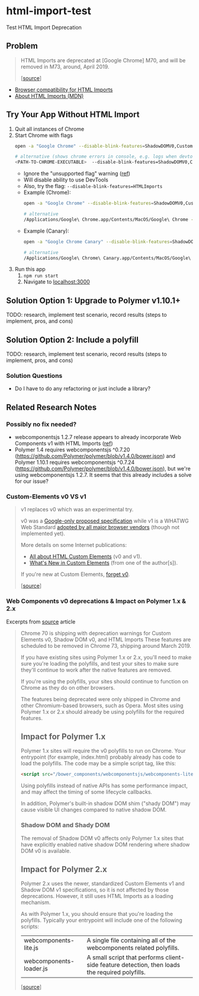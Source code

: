 # html-import-test

Test HTML Import Deprecation

## Problem

> HTML Imports are deprecated at [Google Chrome] M70, and will be removed in M73, around, April 2019.
> 
> [[source](https://www.chromestatus.com/feature/5144752345317376)]

- [Browser compatibility for HTML Imports](https://caniuse.com/#search=html%20imports)
- [About HTML Imports (MDN)](https://developer.mozilla.org/en-US/docs/Web/Web_Components/HTML_Imports)


## Try Your App Without HTML Import

1. Quit all instances of Chrome
1. Start Chrome with flags
    ```bash
    open -a "Google Chrome" --disable-blink-features=ShadowDOMV0,CustomElementsV0,HTMLImports

    # alternative (shows chrome errors in console, e.g. logs when devtools fails to open)
    <PATH-TO-CHROME-EXECUTABLE>  --disable-blink-features=ShadowDOMV0,CustomElementsV0,HTMLImports
    ```
    - Ignore the "unsupported flag" warning ([ref](https://github.com/TakayoshiKochi/deprecate-style-in-html-imports/issues/7))
    - Will disable ability to use DevTools
    - Also, try the flag: `--disable-blink-features=HTMLImports`
    - Example (Chrome): 
        ```bash
        open -a "Google Chrome" --disable-blink-features=ShadowDOMV0,CustomElementsV0,HTMLImports

        # alternative
        /Applications/Google\ Chrome.app/Contents/MacOS/Google\ Chrome --disable-blink-features=ShadowDOMV0,CustomElementsV0,HTMLImports
        ```
    - Example (Canary): 
        ```bash
        open -a "Google Chrome Canary" --disable-blink-features=ShadowDOMV0,CustomElementsV0,HTMLImports

        # alternative
        /Applications/Google\ Chrome\ Canary.app/Contents/MacOS/Google\ Chrome\ Canary --disable-blink-features=ShadowDOMV0,CustomElementsV0,HTMLImports
        ```
1. Run this app
    1. `npm run start`
    1. Navigate to [localhost:3000](localhost:3000)


## Solution Option 1: Upgrade to Polymer v1.10.1+

TODO: research, implement test scenario, record results (steps to implement, pros, and cons)

## Solution Option 2: Include a polyfill

TODO: research, implement test scenario, record results (steps to implement, pros, and cons)

### Solution Questions

- Do I have to do any refactoring or just include a library?


## Related Research Notes

### Possibly no fix needed?

- webcomponentsjs 1.2.7 release appears to already incorporate Web Components v1 with HTML Imports ([ref](https://github.com/webcomponents/webcomponentsjs/blob/aca216f6c7870f3ac9777bde7ebb9bed692b46c5/entrypoints/webcomponents-sd-ce-pf-index.js))
- Polymer 1.4 requires webcomponentsjs ^0.7.20 (https://github.com/Polymer/polymer/blob/v1.4.0/bower.json) and Polymer 1.10.1 requires webcomponentsjs ^0.7.24 (https://github.com/Polymer/polymer/blob/v1.4.0/bower.json), but we're using webcomponentsjs 1.2.7. It seems that this already includes a solve for our issue?

### Custom-Elements v0 VS v1

> v1 replaces v0 which was an experimental try.
> 
> v0 was a [Google-only proposed specification](https://www.w3.org/TR/2016/WD-custom-elements-20160226/)
 while v1 is a WHATWG Web Standard [adopted by all major browser vendors](https://developers.google.com/web/fundamentals/getting-started/primers/customelements#historysupport) (though not implemented yet).
> 
> More details on some Internet publications:
> 
> - [All about HTML Custom Elements](https://github.com/shawnbot/custom-elements) (v0 and v1).
> - [What's New in Custom Elements](https://docs.google.com/presentation/d/179IRXRFmDGb3P60OVsoAIsElcaOp__5EuIWLcL8oNos/) (from one of the author[s]).
> 
> If you're new at Custom Elements, [forget v0](https://www.html5rocks.com/en/tutorials/webcomponents/customelements/).
> 
> [[source](https://stackoverflow.com/questions/40323180/what-are-the-differences-between-custom-elements-v0-and-v1#40324051)]

### Web Components v0 deprecations & Impact on Polymer 1.x & 2.x

Excerpts from [source](https://www.polymer-project.org/blog/2018-10-02-webcomponents-v0-deprecations) article

> Chrome 70 is shipping with deprecation warnings for Custom Elements v0, Shadow DOM v0, and HTML Imports These features are scheduled to be removed in Chrome 73, shipping around March 2019.
> 
> If you have existing sites using Polymer 1.x or 2.x, you'll need to make sure you're loading the polyfills, and test your sites to make sure they'll continue to work after the native features are removed.
> 
> If you're using the polyfills, your sites should continue to function on Chrome as they do on other browsers.
> 
> The features being deprecated were only shipped in Chrome and other Chromium-based browsers, such as Opera. Most sites using Polymer 1.x or 2.x should already be using polyfills for the required features.
>
> ## Impact for Polymer 1.x
> 
> Polymer 1.x sites will require the v0 polyfills to run on Chrome. Your entrypoint (for example, index.html) probably already has code to load the polyfills. The code may be a simple script tag, like this:
> 
> ```html
> <script src="/bower_components/webcomponentsjs/webcomponents-lite-min.js"></script>
> ```
> 
> Using polyfills instead of native APIs has some performance impact, and may affect the timing of some lifecycle callbacks.
> 
> In addition, Polymer's built-in shadow DOM shim ("shady DOM") may cause visible UI changes compared to native shadow DOM.
> 
> ### Shadow DOM and Shady DOM
> 
> The removal of Shadow DOM v0 affects only Polymer 1.x sites that have explicitly enabled native shadow DOM rendering where shadow DOM v0 is available.
> 
> ## Impact for Polymer 2.x
> Polymer 2.x uses the newer, standardized Custom Elements v1 and Shadow DOM v1 specifications, so it is not affected by those deprecations. However, it still uses HTML Imports as a loading mechanism.
> 
> As with Polymer 1.x, you should ensure that you're loading the polyfills. Typically your entrypoint will include one of the following scripts:
> 
> |                         |                                                                                                |
> | ----------------------- | ---------------------------------------------------------------------------------------------- |
> | webcomponents-lite.js   | A single file containing all of the webcomponents related polyfills.                           |
> | webcomponents-loader.js | A small script that performs client-side feature detection, then loads the required polyfills. |
> 
> [[source](https://www.polymer-project.org/blog/2018-10-02-webcomponents-v0-deprecations)]
